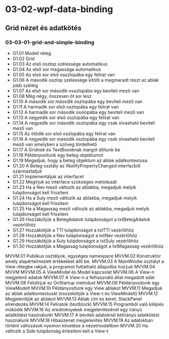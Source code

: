 # 03-02-wpf-data-binding
## Grid nézet és adatkötés
### 03-03-01-grid-and-simple-binding
- G1.01           Modell réteg
- G1.02           Grid
- G1.03           Az első oszlop szélessége automatikus
- G1.04           Az első sor magassága automatikus
- G1.05           Az első sor első osszlopába egy felirat van
- G1.06           A második oszlop szélessége kitölti a megmaradt részt az ablak jobb széléig
- G1.07           Az első sor második osszlopába egy beviteli mező van
- G1.08           Még négy, összesen öt sor lesz
- G1.10           A második sor második oszlopába egy beviteli mező van
- G1.11           A harmadik sor első oszlopába egy felirat van
- G1.12           A harmadik sor második osslopába egy beviteli mező van
- G1.13           A negyedik sor első oszlopába egy felirat van
- G1.14           A negyedik sor második oszlopába egy csak olvasható beviteli mező van
- G1.15           Az ötödik sor első oszlopába egy felirat van
- G1.16           A negyedik sor második oszlopába egy csak olvasható beviteli mező van amelyben a szöveg tördelhető
- G1.17           A Gridnek és TextBoxoknak margót állítunk be
- G1.18           Példányosítunk egy beteg objektumot
- G1.19           Megadjuk, hogy a beteg objektum az ablak adatkontextusa
- G1.20           A Beteg osztály az INotifyPropertyChanged interfacből származtatjuk
- G1.21           Implementáljuk az interfacet
- G1.22           Megírjuk az interface szükséges metódusát
- G1.23           Ha a Nev mező változik az ablakba, megadjuk melyik tulajdonságot kell frissíteni
- G1.24           Ha a Suly mező változik az ablakba, megadjuk melyik tulajdonságot kell frissíteni
- G1.25           Ha a Magassag mező változik az ablakba, megadjuk melyik tulajdonságot kell frissíteni
- G1.26           Hozzákötjük a BetegAdatok tulajdonságot a txtBetegAdatok vezérlőhöz
- G1.27           Hozzákötjük a TTI tulajdonságot a txtTTI vezérlőhöz
- G1.28           Hozzákötjük a Nev tulajdonságot a txtNev vezérlőhöz
- G1.29           Hozzákötjük a Suly tulajdonságot a txtSuly vezérlőhöz
- G1.30           Hozzákötjük a Magassag tulajdonságot a txtMagassag vezérlőhöz


MVVM.01         Publikus osztályok, egységes namespace
MVVM.02         Konstruktor amely alapértelmezett értékekket állít be.
MVVM.03         A MainWindw osztályt a View rétegbe rakjuk, a programot futtatható állapotba hozzuk
MVVM.04         MVVM
MVVM.05         A ViewModel és Model kapcsolat
MVVM.06         A View-n megjelenő adatok
MVVM.07         A View-n a felhasználó által megadott adat
MVVM.08         Felülírjuk az OnStartup metódust
MVVM.09          Példányosítunk egy ViewModelt
MVVM.10         Példányosítunk egy View ablakot
MVVM.11         Megadjuk az ablak adatkontextusát (összekötjük a View-t és ViewModelt)
MVVM.12         Megjelenítjük az ablakot
MVVM.13         Ablak cím és keret. StackPanel elrendezés
MVVM.14         Feliratok (textblock)
MVVM.15         Programból való kilépés működik
MVVM.16         Az eredményekek megjelenítésénél egy irányú adatkötést használunk!
MVVM.17         A beviteli adatoknál kétírányú adatkötést használunk
MVVM.18         Hibaüzenet megjelenítés
MVVM.19         Az adatokban történt változások nyomon követése a nézetmodellben
MVVM.20         Ha változik a Side tulajdonság értesíteni kell a View-t


